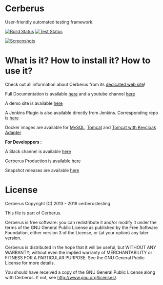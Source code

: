 # Cerberus 

User-friendly automated testing framework.

[![Build Status](https://travis-ci.org/cerberustesting/cerberus-source.svg?branch=master)](//travis-ci.org/cerberustesting/cerberus-source)
[![Test Status](https://prod.cerberus-testing.org/ResultCIV003?campaign=Cerberus_campaign&outputformat=svg&t=180131)](https://prod.cerberus-testing.org/)

[![Screenshots](https://raw.githubusercontent.com/cerberustesting/cerberus-source/master/docs/screenshots/CerberusGitHub.gif)](https://cerberus-testing.com/)

# What is it? How to install it? How to use it?

Check out all information about Cerberus from its [dedicated web site](http://www.cerberus-testing.org/)!

Full Documentation is available [here](https://cerberustesting.github.io/documentation_en.html) and a youtube channel [here](https://www.youtube.com/channel/UCkG4csTjR0V5gl77BHhldBQ)

A demo site is available [here](http://demo.cerberus-testing.org)

A Jenkins Plugin is also available directly from Jenkins. Corresponding repo is [here](https://github.com/jenkinsci/cerberus-testing-plugin)

Docker images are available for [MySQL](https://hub.docker.com/r/cerberustesting/cerberus-db-mysql/), [Tomcat](https://hub.docker.com/r/cerberustesting/cerberus-as-tomcat/) and [Tomcat with Keycloak Adapter](https://hub.docker.com/r/cerberustesting/cerberus-as-tomcat-keycloak/) 

**For Developpers :**

A Slack channel is available [here](https://cerberustesting.slack.com)

Cerberus Production is available [here](http://prod.cerberus-testing.org)

Snapshot releases are available [here](http://vm.cerberus-testing.org/delivery/)

# License

Cerberus Copyright (C) 2013 - 2019 cerberustesting

This file is part of Cerberus.

Cerberus is free software: you can redistribute it and/or modify
it under the terms of the GNU General Public License as published by
the Free Software Foundation, either version 3 of the License, or
(at your option) any later version.

Cerberus is distributed in the hope that it will be useful,
but WITHOUT ANY WARRANTY; without even the implied warranty of
MERCHANTABILITY or FITNESS FOR A PARTICULAR PURPOSE.  See the
GNU General Public License for more details.

You should have received a copy of the GNU General Public License
along with Cerberus.  If not, see <http://www.gnu.org/licenses/>.
